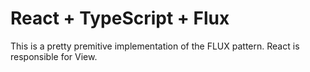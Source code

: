 # React + TypeScript + Flux

This is a pretty premitive implementation of the FLUX pattern. React is responsible for View.
